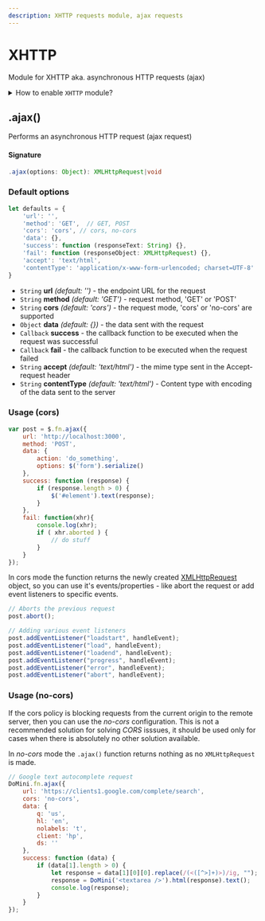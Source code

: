 ```yaml
---
description: XHTTP requests module, ajax requests
---
```


# XHTTP 

Module for XHTTP aka. asynchronous HTTP requests (ajax)

<details>
  <summary>How to enable <code>XHTTP</code> module?</summary>
  <div>

## Modular javascript


  If you are using the whole DoMini import, then no further actions are required.

 ```javascript
import DoMini from domini;
```

  For individual imports, make sure that both the **serialize** and **XHTTP** modules are loaded:

 ```javascript
import "domini/dist/domini-core";
import "domini/dist/domini-serialize";
import "domini/dist/domini-xhttp";
```


## Via CDN


  If you are using the whole DoMini script, nothing else is required:

```html
<script src="https://unpkg.com/domini@latest/dist/domini.js"></script>
```

  For individual files, make sure the **serialize** and **xhttp** files are included:

```html
<script src="https://unpkg.com/domini@latest/dist/domini-core.js"></script>
<script src="https://unpkg.com/domini@latest/dist/domini-serialize.js"></script>
<script src="https://unpkg.com/domini@latest/dist/domini-xhttp.js"></script>
```


  </div>
</details>


## .ajax()

Performs an asynchronous HTTP request (ajax request)

#### Signature
```typescript
.ajax(options: Object): XMLHttpRequest|void
```

### Default options

```typescript
let defaults = {
    'url': '',
    'method': 'GET',  // GET, POST
    'cors': 'cors', // cors, no-cors
    'data': {},
    'success': function (responseText: String) {}, 
    'fail': function (responseObject: XMLHttpRequest) {},
    'accept': 'text/html',
    'contentType': 'application/x-www-form-urlencoded; charset=UTF-8'
}
```

- ``String`` **url** *(default: '')* - the endpoint URL for the request
- ``String`` **method** *(default: 'GET')* - request method, 'GET' or 'POST'
- ``String`` **cors** *(default: 'cors')* - the request mode, 'cors' or 'no-cors' are supported
- ``Object`` **data** *(default: {})* - the data sent with the request
- ``Callback`` **success** - the callback function to be executed when the request was successful
- ``Callback`` **fail** - the callback function to be executed when the request failed
- ``String`` **accept** *(default: 'text/html')* - the mime type sent in the Accept-request header
- ``String`` **contentType** *(default: 'text/html')* - Content type with encoding of the data sent to the server


### Usage (cors)

```javascript
var post = $.fn.ajax({
    url: 'http://localhost:3000',
    method: 'POST',
    data: {
        action: 'do_something',
        options: $('form').serialize()
    },
    success: function (response) {
        if (response.length > 0) {
            $('#element').text(response);
        }
    },
    fail: function(xhr){
        console.log(xhr);
        if ( xhr.aborted ) {
            // do stuff
        }
    }
});
```

In cors mode the function returns the newly created [XMLHttpRequest](https://developer.mozilla.org/en-US/docs/Web/API/XMLHttpRequest) object, so you can use it's events/properties - like abort the request or add event listeners to specific events.

```javascript
// Aborts the previous request
post.abort();

// Adding various event listeners
post.addEventListener("loadstart", handleEvent);
post.addEventListener("load", handleEvent);
post.addEventListener("loadend", handleEvent);
post.addEventListener("progress", handleEvent);
post.addEventListener("error", handleEvent);
post.addEventListener("abort", handleEvent);
```

### Usage (no-cors)

If the cors policy is blocking requests from the current origin to the remote server, then you can use the *no-cors* configuration. This is not a recommended solution for solving *CORS* isssues, it should be used only for cases when there is absolutely no other solution available.

In *no-cors* mode the ``.ajax()`` function returns nothing as no ``XMLHttpRequest`` is made.

```javascript
// Google text autocomplete request
DoMini.fn.ajax({
    url: 'https://clients1.google.com/complete/search',
    cors: 'no-cors',
    data: {
        q: 'us',
        hl: 'en',
        nolabels: 't',
        client: 'hp',
        ds: ''
    },
    success: function (data) {
        if (data[1].length > 0) {
            let response = data[1][0][0].replace(/(<([^>]+)>)/ig, "");
            response = DoMini('<textarea />').html(response).text();
            console.log(response);
        }
    }
});
```